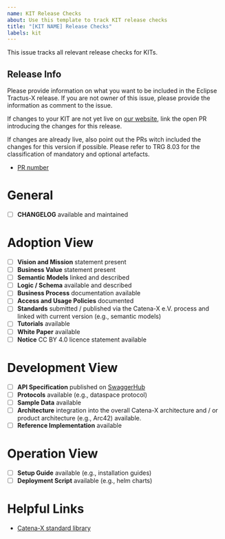 ```yaml
---
name: KIT Release Checks
about: Use this template to track KIT release checks
title: "[KIT NAME] Release Checks"
labels: kit
---
```


This issue tracks all relevant release checks for KITs.

## Release Info

Please provide information on what you want to be included in the Eclipse Tractus-X release.
If you are not owner of this issue, please provide the information as comment to the issue.

If changes to your KIT are not yet live on [our website](https://eclipse-tractusx.github.io/developer), link the open PR introducing the changes for this release.

If changes are already live, also point out the PRs witch included the changes for this version if possible.
Please refer to TRG 8.03 for the classification of mandatory and optional artefacts.

- [PR number](pr-url)

# General

- [ ] **CHANGELOG** available and maintained

# Adoption View

- [ ] **Vision and Mission** statement present
- [ ] **Business Value** statement present
- [ ] **Semantic Models** linked and described
- [ ] **Logic / Schema** available and described
- [ ] **Business Process** documentation available
- [ ] **Access and Usage Policies** documented
- [ ] **Standards** submitted / published via the Catena-X e.V. process and linked with current version (e.g., semantic models)
- [ ] **Tutorials** available
- [ ] **White Paper** available
- [ ] **Notice** CC BY 4.0 licence statement available

# Development View

- [ ] **API Specification** published on [SwaggerHub](https://app.swaggerhub.com/search?owner=eclipse-tractusx-bot)
- [ ] **Protocols** available (e.g., dataspace protocol)
- [ ] **Sample Data** available
- [ ] **Architecture** integration into the overall Catena-X architecture and / or product architecture (e.g., Arc42) available.
- [ ] **Reference Implementation** available

# Operation View

- [ ] **Setup Guide** available (e.g., installation guides)
- [ ] **Deployment Script** available (e.g., helm charts)

# Helpful Links

- [Catena-X standard library](https://catena-x.net/en/standard-library)
